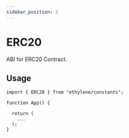 ```yaml
---
sidebar_position: 1
---
```


# ERC20

ABI for ERC20 Contract.

## Usage

```tsx
import { ERC20 } from "ethylene/constants";

function App() {

  return (
    ...
  );
}
```
